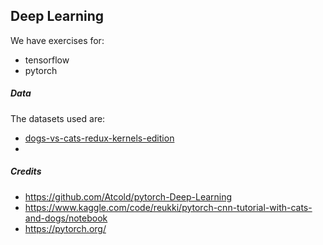 ## Deep Learning

We have exercises for:
- tensorflow
- pytorch

##### Data

The datasets used are:
- [dogs-vs-cats-redux-kernels-edition](https://www.kaggle.com/competitions/dogs-vs-cats-redux-kernels-edition/data)
-


##### Credits
- https://github.com/Atcold/pytorch-Deep-Learning
- https://www.kaggle.com/code/reukki/pytorch-cnn-tutorial-with-cats-and-dogs/notebook
- https://pytorch.org/
